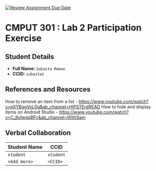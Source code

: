 [![Review Assignment Due Date](https://classroom.github.com/assets/deadline-readme-button-22041afd0340ce965d47ae6ef1cefeee28c7c493a6346c4f15d667ab976d596c.svg)](https://classroom.github.com/a/4btn9xaF)
# CMPUT 301 : Lab 2 Participation Exercise

## Student Details

- **Full Name:** `Subaita Mamun`
- **CCID:** `subaita1`

## References and Resources

How to remove an item from a list - https://www.youtube.com/watch?v=pXYBgoVsL0g&ab_channel=HIPSTErdREAD
How to hide and display items on Android Studio - https://www.youtube.com/watch?v=C_8uIwgpBFc&ab_channel=WithSam


## Verbal Collaboration

| Student Name | CCID      |
| ------------ | --------- |
| `student`    | `student` |
| `<Add more>` | `<CCID>`  |
